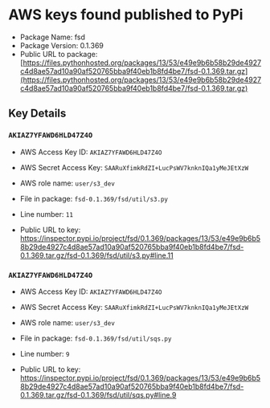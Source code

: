 # AWS keys found published to PyPi

* Package Name: fsd
* Package Version: 0.1.369
* Public URL to package: [https://files.pythonhosted.org/packages/13/53/e49e9b6b58b29de4927c4d8ae57ad10a90af520765bba9f40eb1b8fd4be7/fsd-0.1.369.tar.gz](https://files.pythonhosted.org/packages/13/53/e49e9b6b58b29de4927c4d8ae57ad10a90af520765bba9f40eb1b8fd4be7/fsd-0.1.369.tar.gz)

## Key Details

### `AKIAZ7YFAWD6HLD47Z4O`

* AWS Access Key ID: `AKIAZ7YFAWD6HLD47Z4O`
* AWS Secret Access Key: `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` 
* AWS role name: `user/s3_dev`
* File in package: `fsd-0.1.369/fsd/util/s3.py`
* Line number: `11`

* Public URL to key: https://inspector.pypi.io/project/fsd/0.1.369/packages/13/53/e49e9b6b58b29de4927c4d8ae57ad10a90af520765bba9f40eb1b8fd4be7/fsd-0.1.369.tar.gz/fsd-0.1.369/fsd/util/s3.py#line.11



### `AKIAZ7YFAWD6HLD47Z4O`

* AWS Access Key ID: `AKIAZ7YFAWD6HLD47Z4O`
* AWS Secret Access Key: `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` 
* AWS role name: `user/s3_dev`
* File in package: `fsd-0.1.369/fsd/util/sqs.py`
* Line number: `9`

* Public URL to key: https://inspector.pypi.io/project/fsd/0.1.369/packages/13/53/e49e9b6b58b29de4927c4d8ae57ad10a90af520765bba9f40eb1b8fd4be7/fsd-0.1.369.tar.gz/fsd-0.1.369/fsd/util/sqs.py#line.9


